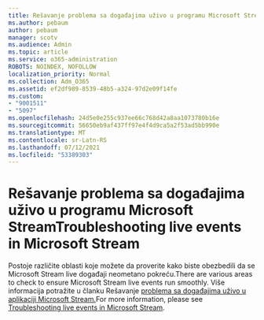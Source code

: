 ```yaml
---
title: Rešavanje problema sa događajima uživo u programu Microsoft Stream
ms.author: pebaum
author: pebaum
manager: scotv
ms.audience: Admin
ms.topic: article
ms.service: o365-administration
ROBOTS: NOINDEX, NOFOLLOW
localization_priority: Normal
ms.collection: Adm_O365
ms.assetid: ef2df989-8539-48b5-a324-97d2e09f14fe
ms.custom:
- "9001511"
- "5097"
ms.openlocfilehash: 24d5e0e255c937ee66c768d42a8aa1073780b16e
ms.sourcegitcommit: 56650eb9af437ff97e4f4d9ca5a2f53ad5bb990e
ms.translationtype: MT
ms.contentlocale: sr-Latn-RS
ms.lasthandoff: 07/12/2021
ms.locfileid: "53389303"
---
```

# <a name="troubleshooting-live-events-in-microsoft-stream"></a><span data-ttu-id="a97d4-102">Rešavanje problema sa događajima uživo u programu Microsoft Stream</span><span class="sxs-lookup"><span data-stu-id="a97d4-102">Troubleshooting live events in Microsoft Stream</span></span>

<span data-ttu-id="a97d4-103">Postoje različite oblasti koje možete da proverite kako biste obezbedili da se Microsoft Stream live događaji neometano pokreću.</span><span class="sxs-lookup"><span data-stu-id="a97d4-103">There are various areas to check to ensure Microsoft Stream live events run smoothly.</span></span> <span data-ttu-id="a97d4-104">Više informacija potražite u članku Rešavanje [problema sa događajima uživo u aplikaciji Microsoft Stream.](/stream/live-event-troubleshooting)</span><span class="sxs-lookup"><span data-stu-id="a97d4-104">For more information, please see [Troubleshooting live events in Microsoft Stream](/stream/live-event-troubleshooting).</span></span>
